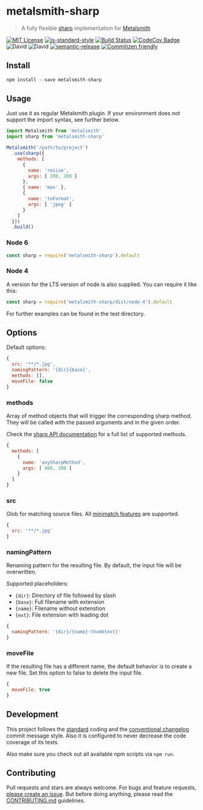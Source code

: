 # metalsmith-sharp

> A fully flexible [sharp](http://sharp.dimens.io/) implementation for [Metalsmith](http://www.metalsmith.io/)

[![MIT License](https://img.shields.io/badge/license-MIT-blue.svg)](https://axe312.mit-license.org)
[![js-standard-style](https://img.shields.io/badge/code%20style-standard-brightgreen.svg?style=flat)](https://github.com/feross/standard)
[![Build Status](https://img.shields.io/circleci/project/axe312ger/metalsmith-sharp/prototype.svg?maxAge=2592000)](https://circleci.com/gh/axe312ger/metalsmith-sharp)
[![CodeCov Badge](https://img.shields.io/codecov/c/github/axe312ger/metalsmith-sharp.svg?maxAge=2592000)](https://codecov.io/gh/axe312ger/metalsmith-sharp)
![David](https://img.shields.io/david/axe312ger/metalsmith-sharp.svg)
![David](https://img.shields.io/david/dev/axe312ger/metalsmith-sharp.svg)
[![semantic-release](https://img.shields.io/badge/%F0%9F%93%A6%F0%9F%9A%80-semantic--release-e10079.svg)](https://github.com/semantic-release/semantic-release)
[![Commitizen friendly](https://img.shields.io/badge/commitizen-friendly-brightgreen.svg)](http://commitizen.github.io/cz-cli/)

## Install

```js
npm install --save metalsmith-sharp
```

## Usage

Just use it as regular Metalsmith plugin. If your environment does not support the import syntax, see further below.

```js
import Metalsmith from 'metalsmith'
import sharp from 'metalsmith-sharp'

Metalsmith('/path/to/project')
  .use(sharp({
    methods: [
      {
        name: 'resize',
        args: [ 200, 200 ]
      },
      { name: 'max' },
      {
        name: 'toFormat',
        args: [ 'jpeg' ]
      }
    ]
  }))
  .build()
```

### Node 6
```js
const sharp = require('metalsmith-sharp').default
```

### Node 4
A version for the LTS version of node is also supplied. You can require it like this:

```js
const sharp = require('metalsmith-sharp/dist/node-4').default
```


For further examples can be found in the test directory.

## Options

Default options:
```js
{
  src: '**/*.jpg',
  namingPattern: '{dir}{base}',
  methods: [],
  moveFile: false
}
```

### methods

Array of method objects that will trigger the corresponding sharp method. They will be called with the passed arguments and in the given order.

Check the [sharp API documentation](http://sharp.dimens.io/en/stable/api/) for a full list of supported methods.

```js
{
  methods: [
    {
      name: 'anySharpMethod',
      args: [ 400, 300 ]
    }
  ]
}
```

### src

Glob for matching source files. All [minimatch features]() are supported.

```js
{
  src: '**/*.jpg'
}
```

### namingPattern

Renaming pattern for the resulting file. By default, the input file will be overwritten.

Supported placeholders:
* `{dir}`: Directory of file followed by slash
* `{base}`: Full filename with extension
* `{name}`: Filename without extenstion
* `{ext}`: File extension with leading dot

```js
{
  namingPattern: '{dir}/{name}-thumb{ext}'
}
```

### moveFile

If the resulting file has a different name, the default behavior is to create a new file. Set this option to false to delete the input file.

```js
{
  moveFile: true
}
```

## Development

This project follows the [standard](https://github.com/feross/standard) coding and the [conventional changelog](https://github.com/conventional-changelog/conventional-changelog-angular/blob/master/convention.md) commit message style. Also it is configured to never decrease the code coverage of its tests.

Also make sure you check out all available npm scripts via `npm run`.

## Contributing

Pull requests and stars are always welcome. For bugs and feature requests, [please create an issue](https://github.com/axe312ger/metalsmith-sharp/issues/new).
But before doing anything, please read the [CONTRIBUTING.md](./CONTRIBUTING.md) guidelines.
